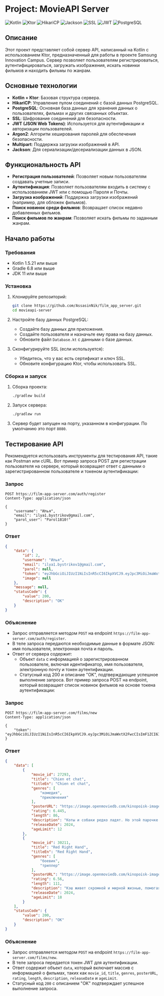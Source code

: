 # Project: MovieAPI Server

![Kotlin](https://img.shields.io/badge/Kotlin-1.9.23-blue)
![Ktor](https://img.shields.io/badge/Ktor-1.6.8-blue)
![HikariCP](https://img.shields.io/badge/HikariCP-5.0.1-blue)
![Jackson](https://img.shields.io/badge/Jackson-Enabled-green)
![SSL](https://img.shields.io/badge/SSL-Enabled-green)
![JWT](https://img.shields.io/badge/JWT-Enabled-green)
![PostgreSQL](https://img.shields.io/badge/PostgreSQL-Enabled-green)

## Описание
Этот проект представляет собой сервер API, написанный на Kotlin с использованием Ktor, предназначенный для работы в проекте Samsung Innovation Campus. Сервер позволяет пользователям регистрироваться, аутентифицироваться, загружать изображения, искать новинки фильмов и находить фильмы по жанрам.

## Основные технологии
- **Kotlin + Ktor**: Базовая структура сервера.
- **HikariCP**: Управление пулом соединений с базой данных PostgreSQL.
- **PostgreSQL**: Основная база данных для хранения данных о пользователях, фильмах и других связанных объектах.
- **SSL**: Шифрование соединений для безопасности.
- **JWT (JSON Web Tokens)**: Используется для аутентификации и авторизации пользователей.
- **Argon2**: Алгоритм хеширования паролей для обеспечения безопасности.
- **Multipart**: Поддержка загрузки изображений в API.
- **Jackson**: Для сериализации/десериализации данных в JSON.

## Функциональность API
- **Регистрация пользователей**: Позволяет новым пользователям создавать учетные записи.
- **Аутентификация**: Позволяет пользователям входить в систему с использованием JWT или с помощью Пароля и Почты.
- **Загрузка изображений**: Поддержка загрузки изображений (например, для обложек фильмов).
- **Поиск новинок среди фильмов**: Возвращает список недавно добавленных фильмов.
- **Поиск фильмов по жанрам**: Позволяет искать фильмы по заданным жанрам.

## Начало работы
### Требования
- Kotlin 1.5.21 или выше
- Gradle 6.8 или выше
- JDK 11 или выше

### Установка
1. Клонируйте репозиторий:
   ```bash
   git clone https://github.com/AssasinNik/film_app_server.git
   cd movieapi-server
   ```

2. Настройте базу данных PostgreSQL:
   - Создайте базу данных для приложения.
   - Создайте пользователя и назначьте ему права на базу данных.
   - Обновите файл `Database.kt` с данными о базе данных.

3. Сконфигурируйте SSL (если используется):
   - Убедитесь, что у вас есть сертификат и ключ SSL.
   - Обновите конфигурацию Ktor, чтобы использовать SSL.

### Сборка и запуск
1. Сборка проекта:
   ```bash
   ./gradlew build
   ```

2. Запуск сервера:
   ```bash
   ./gradlew run
   ```

3. Сервер будет запущен на порту, указанном в конфигурации. По умолчанию это порт `8080`.

## Тестирование API
Рекомендуется использовать инструменты для тестирования API, такие как Postman или cURL.
Вот пример запроса POST для регистрации пользователя на сервере, который возвращает ответ с данными о зарегистрированном пользователе и токеном аутентификации:

### Запрос
```http
POST https://film-app-server.com/auth/register
Content-Type: application/json

{
    "username": "Илья",
    "email": "ilya1.bystrikov@gmail.com",
    "parol_user": "Parol1810!"
}
```

### Ответ
```json
{
    "data": {
        "id": 2,
        "username": "Илья",
        "email": "ilya1.bystrikov1@gmail.com",
        "parol": null,
        "token": "eyJhbGciOiJIUzI1NiIsInR5cCI6IkpXVCJ9.eyJpc3MiOiJmaWxtX2FwcCIsImF1ZCI6ImZpbG1fYXBwIiwiZW1haWwiOiJpbHlhMS5ieXN0cmlrb3YxQGdtYWlsLmNvbSJ9.VaZR1ZuCPSDyh3Gm5kUhpIED1NpkGX8eagHRk65T0l0",
        "image": null
    },
    "message": null,
    "statusCode": {
        "value": 200,
        "description": "OK"
    }
}
```

### Объяснение
- Запрос отправляется методом `POST` на endpoint `https://film-app-server.com/auth/register`.
- В теле запроса передаются необходимые данные в формате JSON: имя пользователя, электронная почта и пароль.
- Ответ от сервера содержит:
  - Объект `data` с информацией о зарегистрированном пользователе, включая идентификатор, имя пользователя, электронную почту и токен аутентификации.
  - Статусный код 200 и описание "OK", подтверждающие успешное выполнение запроса.
Вот пример запроса POST на endpoint, который возвращает список новинок фильмов на основе токена аутентификации:

### Запрос
```http
POST https://film-app-server.com/films/new
Content-Type: application/json

{
    "token": "eyJhbGciOiJIUzI1NiIsInR5cCI6IkpXVCJ9.eyJpc3MiOiJmaWxtX2FwcCIsImF1ZCI6ImZpbG1fYXBwIiwiZW1haWwiOiJpbHlhMS5ieXN0cmlrb3ZAZ21haWwuY29tIn0.ZyEgIm7DtbdvArY6JNH_GyFkE3F8G_dUTcwgpfxhFHk"
}
```

### Ответ
```json
{
    "data": [
        {
            "movie_id": 27293,
            "title": "Chien et chat",
            "titleEn": "Chien et chat",
            "genres": [
                "комедия",
                "приключения"
            ],
            "posterURL": "https://image.openmoviedb.com/kinopoisk-images/4483445/4f426122-87e9-46f8-b775-f64f0e44c8d3/orig",
            "rating": 6.445,
            "length": 86,
            "description": "Коты и собаки редко ладят. Но этой парочке придется объединиться, чтобы вернуться к хозяевам и привычной жизни домашних питомцев. По нелепой случайности они потерялись в аэропорту, и теперь «лучшим врагам» предстоит опасное, но захватывающее путешествие. А тем временем их хозяева — звезда социальных сетей и профессиональный вор — объединятся, чтобы найти своих любимцев.",
            "releaseDate": 2024,
            "ageLimit": 12
        },
        {
            "movie_id": 30211,
            "title": "Red Right Hand",
            "titleEn": "Red Right Hand",
            "genres": [
                "боевик",
                "триллер"
            ],
            "posterURL": "https://image.openmoviedb.com/kinopoisk-images/10592371/ff7ffa5b-4bc5-455c-b66e-00ef3321c924/orig",
            "rating": 6.56,
            "length": 111,
            "description": "Кэш живет скромной и мирной жизнью, помогая мужу покойной сестры воспитывать племянницу Саванну и управляться с фермой в небольшом городишке в Аппалачах. Но когда Кошка, глава местной банды и садистка, начинает угрожать его семье, Кэш понимает, что готов на всё ради их защиты. И чем дольше продолжается противостояние, тем сильнее стирается граница между добром и злом.",
            "releaseDate": 2024,
            "ageLimit": 18
        }
    ],
    "statusCode": {
        "value": 200,
        "description": "OK"
    }
}
```

### Объяснение
- Запрос отправляется методом `POST` на endpoint `https://film-app-server.com/films/new`.
- В теле запроса передается токен JWT для аутентификации.
- Ответ содержит объект `data`, который включает массив с информацией о фильмах, таких как `movie_id`, `title`, `genres`, `posterURL`, `rating`, `length`, `description`, `releaseDate` и `ageLimit`.
- Статусный код `200` с описанием "OK" подтверждает успешное выполнение запроса.
